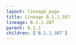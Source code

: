 ```yaml
---
layout: lineage_page
title: Lineage B.1.1.387
lineage: B.1.1.387
parent: B.1.1
children: ['B.1.1.387']
---
```

